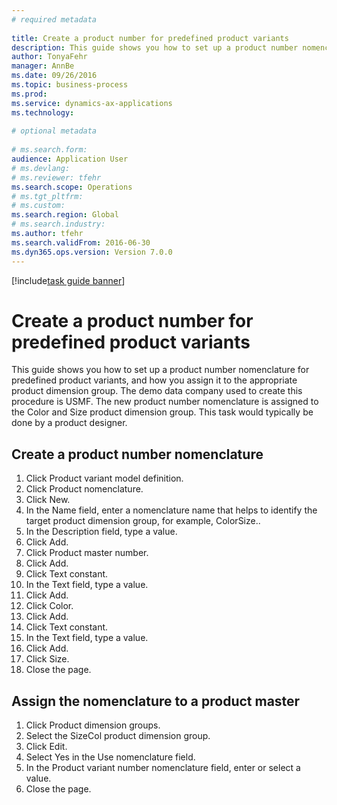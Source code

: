 ```yaml
--- 
# required metadata 
 
title: Create a product number for predefined product variants
description: This guide shows you how to set up a product number nomenclature for predefined product variants, and how you assign it to the appropriate product dimension group. 
author: TonyaFehr 
manager: AnnBe 
ms.date: 09/26/2016
ms.topic: business-process 
ms.prod:  
ms.service: dynamics-ax-applications 
ms.technology:  
 
# optional metadata 
 
# ms.search.form:   
audience: Application User 
# ms.devlang:  
# ms.reviewer: tfehr 
ms.search.scope: Operations 
# ms.tgt_pltfrm:  
# ms.custom:  
ms.search.region: Global
# ms.search.industry: 
ms.author: tfehr 
ms.search.validFrom: 2016-06-30 
ms.dyn365.ops.version: Version 7.0.0 
---
```


[!include[task guide banner](.../includes/task-guide-banner.md)]

# Create a product number for predefined product variants

This guide shows you how to set up a product number nomenclature for predefined product variants, and how you assign it to the appropriate product dimension group. The demo data company used to create this procedure is USMF. The new product number nomenclature is assigned to the Color and Size product dimension group. This task would typically be done by a product designer.


## Create a product number nomenclature
1. Click Product variant model definition.
2. Click Product nomenclature.
3. Click New.
4. In the Name field, enter a nomenclature name that helps to identify the target product dimension group, for example, ColorSize..
5. In the Description field, type a value.
6. Click Add.
7. Click Product master number.
8. Click Add.
9. Click Text constant.
10. In the Text field, type a value.
11. Click Add.
12. Click Color.
13. Click Add.
14. Click Text constant.
15. In the Text field, type a value.
16. Click Add.
17. Click Size.
18. Close the page.

## Assign the nomenclature to a product master
1. Click Product dimension groups.
2. Select the SizeCol product dimension group.
3. Click Edit.
4. Select Yes in the Use nomenclature field.
5. In the Product variant number nomenclature field, enter or select a value.
6. Close the page.

